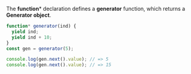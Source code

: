 The **function*** declaration defines a **generator** function, which returns a **Generator object**.
```javascript
function* generator(ind) {
  yield ind;
  yield ind + 10;
}
const gen = generator(5);

console.log(gen.next().value); // => 5
console.log(gen.next().value); // => 15
```



